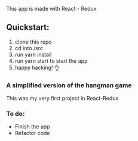 This app is made with React - Redux 

## Quickstart:
1. clone this repo
2. cd into /src
3. run yarn install
4. run yarn start to start the app
5. happy hacking! 👌

### A simplified version of the hangman game
This was my very first project in React-Redux


### To do:
- Finish the app 
- Refactor code


